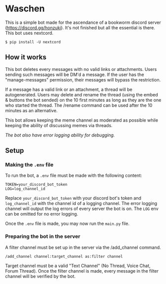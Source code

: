 # Waschen

This is a simple bot made for the ascendance of a bookworm discord server (https://discord.gg/honzuki).
It's not finished but all the essential is there.
This bot uses nextcord.

```
$ pip install -U nextcord
```

## How it works

This bot deletes every messages with no valid links or attachments. Users sending such messages will be DM'd a message.
If the user has the "manage-messages" permission, their messages will bypass the restriction.

If a message has a valid link or an attachment, a thread will be autogenerated.
Users may delete and rename the thread (using the embed & buttons the bot sended) on the 10 first minutes as long as they are the one who started the thread.
The /rename command can be used after the 10 minutes as an alternative.

This bot allows keeping the meme channel as moderated as possible while keeping the ability of discussing memes via threads.

*The bot also have error logging ability for debugging.*

## Setup

### Making the `.env` file

To run the bot, a `.env` file must be made with the following content:

```
TOKEN=your_discord_bot_token
LOG=log_channel_id
```

Replace `your_discord_bot_token` with your discord bot's token and `log_channel_id` with the channel id of a logging channel. The error logging channel will output the log errors of every server the bot is on. The `LOG` env can be omitted for no error logging.

Once the `.env` file is made, you may now run the `main.py` file.

### Preparing the bot in the server

A filter channel must be set up in the server via the /add_channel command.

```
/add_channel channel:target_channel as:filter channel
```

Target channel must be a valid "Text Channel" (No Thread, Voice Chat, Forum Thread).
Once the filter channel is made, every message in the filter channel will be verified by the bot.
